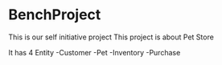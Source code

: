 # BenchProject
This is our self initiative project
This project is about Pet Store

It has 4 Entity
  -Customer
  -Pet
  -Inventory
  -Purchase

  
